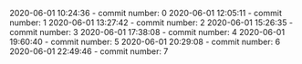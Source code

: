 2020-06-01 10:24:36 - commit number: 0
2020-06-01 12:05:11 - commit number: 1
2020-06-01 13:27:42 - commit number: 2
2020-06-01 15:26:35 - commit number: 3
2020-06-01 17:38:08 - commit number: 4
2020-06-01 19:60:40 - commit number: 5
2020-06-01 20:29:08 - commit number: 6
2020-06-01 22:49:46 - commit number: 7
